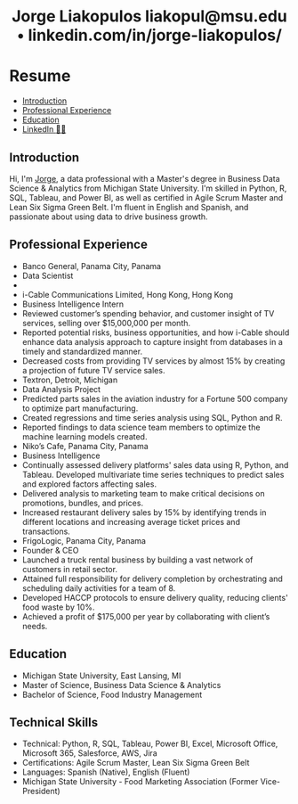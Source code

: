 <h1 align="center">
 Jorge Liakopulos
  liakopul@msu.edu • linkedin.com/in/jorge-liakopulos/
</h1>

# Resume
 - [Introduction](#introduction)
 - [Professional Experience](#professional-experience)
 - [Education](#education)
 - [LinkedIn :technologist:](https://www.linkedin.com/in/jorge-liakopulos/)

## Introduction
Hi, I'm [Jorge](https://www.linkedin.com/in/jorge-liakopulos/), a data professional with a Master's degree in Business Data Science & Analytics from Michigan State University. I'm skilled in Python, R, SQL, Tableau, and Power BI, as well as certified in Agile Scrum Master and Lean Six Sigma Green Belt. I'm fluent in English and Spanish, and passionate about using data to drive business growth.

## Professional Experience
- Banco General, Panama City, Panama
 - Data Scientist
  - 
- i-Cable Communications Limited, Hong Kong, Hong Kong
 - Business Intelligence Intern
  - Reviewed customer’s spending behavior, and customer insight of TV services, selling over $15,000,000 per month.
  - Reported potential risks, business opportunities, and how i-Cable should enhance data analysis approach to capture insight from databases in a timely and standardized manner.
  - Decreased costs from providing TV services by almost 15% by creating a projection of future TV service sales.
- Textron, Detroit, Michigan
 - Data Analysis Project
  - Predicted parts sales in the aviation industry for a Fortune 500 company to optimize part manufacturing.
  - Created regressions and time series analysis using SQL, Python and R.
  - Reported findings to data science team members to optimize the machine learning models created.
- Niko’s Cafe, Panama City, Panama
 - Business Intelligence
  - Continually assessed delivery platforms' sales data using R, Python, and Tableau. Developed multivariate time series techniques to predict sales and explored factors affecting sales.
  - Delivered analysis to marketing team to make critical decisions on promotions, bundles, and prices.
  - Increased restaurant delivery sales by 15% by identifying trends in different locations and increasing average ticket prices and transactions.
- FrigoLogic, Panama City, Panama
 - Founder & CEO
  - Launched a truck rental business by building a vast network of customers in retail sector.
  - Attained full responsibility for delivery completion by orchestrating and scheduling daily activities for a team of 8.
  - Developed HACCP protocols to ensure delivery quality, reducing clients' food waste by 10%.
  - Achieved a profit of $175,000 per year by collaborating with client’s needs.

## Education
- Michigan State University, East Lansing, MI
 - Master of Science, Business Data Science & Analytics
 - Bachelor of Science, Food Industry Management


## Technical Skills
- Technical: Python, R, SQL, Tableau, Power BI, Excel, Microsoft Office, Microsoft 365, Salesforce, AWS, Jira
- Certifications: Agile Scrum Master, Lean Six Sigma Green Belt
- Languages: Spanish (Native), English (Fluent)
- Michigan State University - Food Marketing Association (Former Vice-President)